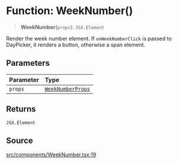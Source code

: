 # Function: WeekNumber()

> **WeekNumber**(`props`): `JSX.Element`

Render the week number element. If `onWeekNumberClick` is passed to
DayPicker, it renders a button, otherwise a span element.

## Parameters

| Parameter | Type |
| :------ | :------ |
| `props` | [`WeekNumberProps`](../interfaces/WeekNumberProps.md) |

## Returns

`JSX.Element`

## Source

[src/components/WeekNumber.tsx:19](https://github.com/gpbl/react-day-picker/blob/a604fd23887c832117da414a9c63b1b84efb97d9/src/components/WeekNumber.tsx#L19)
